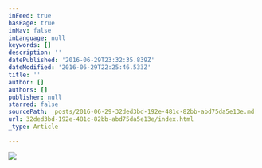 ```yaml
---
inFeed: true
hasPage: true
inNav: false
inLanguage: null
keywords: []
description: ''
datePublished: '2016-06-29T23:32:35.839Z'
dateModified: '2016-06-29T22:25:46.533Z'
title: ''
author: []
authors: []
publisher: null
starred: false
sourcePath: _posts/2016-06-29-32ded3bd-192e-481c-82bb-abd75da5e13e.md
url: 32ded3bd-192e-481c-82bb-abd75da5e13e/index.html
_type: Article

---
```

![](https://the-grid-user-content.s3-us-west-2.amazonaws.com/f48c082a-0a3a-441f-b8c0-586978ca4250.jpg)